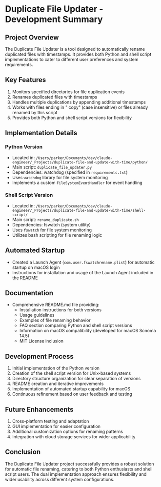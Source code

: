 # Duplicate File Updater - Development Summary

## Project Overview
The Duplicate File Updater is a tool designed to automatically rename duplicated files with timestamps. It provides both Python and shell script implementations to cater to different user preferences and system requirements.

## Key Features
1. Monitors specified directories for file duplication events
2. Renames duplicated files with timestamps
3. Handles multiple duplications by appending additional timestamps
4. Works with files ending in " copy" (case insensitive) or files already renamed by this script
5. Provides both Python and shell script versions for flexibility

## Implementation Details

### Python Version
- Located in: `/Users/parker/Documents/dev/claude-engineer/_Projects/duplicate-file-and-update-with-time/python/`
- Main script: `duplicate_file_updater.py`
- Dependencies: watchdog (specified in `requirements.txt`)
- Uses `watchdog` library for file system monitoring
- Implements a custom `FileSystemEventHandler` for event handling

### Shell Script Version
- Located in: `/Users/parker/Documents/dev/claude-engineer/_Projects/duplicate-file-and-update-with-time/shell-script/`
- Main script: `rename_duplicate.sh`
- Dependencies: fswatch (system utility)
- Uses `fswatch` for file system monitoring
- Utilizes bash scripting for file renaming logic

## Automated Startup
- Created a Launch Agent (`com.user.fswatchrename.plist`) for automatic startup on macOS login
- Instructions for installation and usage of the Launch Agent included in the README

## Documentation
- Comprehensive README.md file providing:
  - Installation instructions for both versions
  - Usage guidelines
  - Examples of file renaming behavior
  - FAQ section comparing Python and shell script versions
  - Information on macOS compatibility (developed for macOS Sonoma 14.5)
  - MIT License inclusion

## Development Process
1. Initial implementation of the Python version
2. Creation of the shell script version for Unix-based systems
3. Directory structure organization for clear separation of versions
4. README creation and iterative improvements
5. Implementation of automated startup capability for macOS
6. Continuous refinement based on user feedback and testing

## Future Enhancements
1. Cross-platform testing and adaptation
2. GUI implementation for easier configuration
3. Additional customization options for renaming patterns
4. Integration with cloud storage services for wider applicability

## Conclusion
The Duplicate File Updater project successfully provides a robust solution for automatic file renaming, catering to both Python enthusiasts and shell script users. The dual implementation approach ensures flexibility and wider usability across different system configurations.